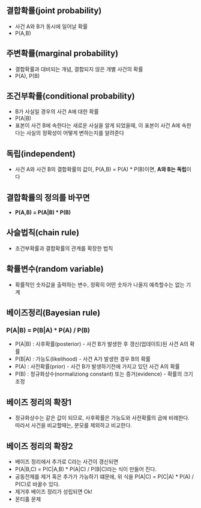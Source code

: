 ## 결합확률(joint probability)
- 사건 A와 B가 동시에 일어날 확률
- P(A,B)

## 주변확률(marginal probability)
- 결합확률과 대비되는 개념, 결합되지 않은 개별 사건의 확률
- P(A), P(B)

## 조건부확률(conditional probability)
- B가 사실일 경우의 사건 A에 대한 확률
- P(A|B)
- 표본이 사건 B에 속한다는 새로운 사실을 알게 되었을때, 이 표본이 사건 A에 속한다는 사실의 정확성이 어떻게 변하는지를 알려준다

## 독립(independent)
- 사건 A와 사건 B의 결합확률의 값이, P(A,B) = P(A) * P(B)이면, **A와 B는 독립**이다

## 결합확률의 정의를 바꾸면
- **P(A,B) = P(A|B) * P(B)**

## 사슬법칙(chain rule)
- 조건부확률과 결합확률의 관계를 확장한 법칙

## 확률변수(random variable)
- 확률적인 숫자값을 출력하는 변수, 정확히 어떤 숫자가 나올지 예측할수는 없는 기계

## 베이즈정리(Bayesian rule)
### P(A|B) = P(B|A) * P(A) / P(B) 
- P(A|B) : 사후확률(posterior) - 사건 B가 발생한 후 갱신(업데이트)된 사건 A의 확률
- P(B|A) : 가능도(likelihood) - 사건 A가 발생한 경우 B의 확률
- P(A) : 사전확률(prior) - 사건 B가 발생하기전에 가지고 있던 사건 A의 확률
- P(B) : 정규화상수(normaliziong constant) 또는 증거(evidence) - 확률의 크기 조정

## 베이즈 정리의 확장1
- 정규화상수는 같은 값이 되므로, 사후확률은 가능도와 사전확률의 곱에 비례한다. 따라서 사건을 비교할때는, 분모를 제외하고 비교한다.

## 베이즈 정리의 확장2
- 베이즈 정리에서 추가로 C라는 사건이 갱신되면 
- P(A|B,C) = P(C|A,B) * P(A|C) / P(B|C)라는 식이 만들어 진다.
- 공동전제를 제거 혹은 추가가 가능하기 떄문에, 위 식을 P(A|C) = P(C|A) * P(A) / P(C)로 바꿀수 있다.
- 제거후 베이즈 정리가 성립되면 Ok!
- 몬티홀 문제

